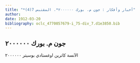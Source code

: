 ```yaml
---
title: "*أخبار وأفكار : جون م. بورك ٢٠٠٠٠٠٠*. المقتبس 7(4)"
author: 
date: 1912-03-20
bibliography: oclc_4770057679-i_75-div_7.d1e3850.bib
---
```




##  جون م. بورك  ٢٠٠٠٠٠٠ 


 الآنسة كاترين اوغستادي بوسيتر  ٢٠٠٠٠٠٠ 
